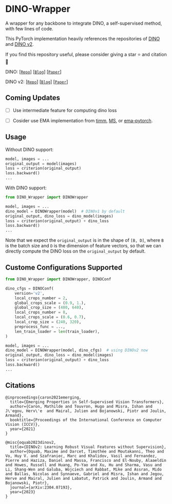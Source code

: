 # DINO-Wrapper

A wrapper for any backbone to integrate DINO, a self-supervised method, with few lines of code.

This PyTorch implementation heavily references the repositories of [DINO](https://github.com/facebookresearch/dino/) and [DINO v2](https://github.com/facebookresearch/dinov2/).

If you find this repository useful, please consider giving a star :star: and citation :t-rex:

DINO: 
[[`Repo`](https://github.com/facebookresearch/dino/)] 
[[`Blog`](https://ai.facebook.com/blog/dino-paws-computer-vision-with-self-supervised-transformers-and-10x-more-efficient-training)] 
[[`Paper`](https://arxiv.org/abs/2104.14294)] 

DINO v2: 
[[`Repo`](https://github.com/facebookresearch/dinov2/)] 
[[`Blog`](https://ai.facebook.com/blog/dino-v2-computer-vision-self-supervised-learning/)] 
[[`Paper`](https://arxiv.org/abs/2304.07193)] 

## Coming Updates

- [ ] Use intermediate feature for computing dino loss

- [ ] Cosider use EMA implementation from [timm](https://github.com/huggingface/pytorch-image-models/blob/main/timm/utils/model_ema.py), [MS](https://github.com/microsoft/unilm/blob/master/edgelm/fairseq/models/ema/ema.py), or [ema-pytorch](https://github.com/lucidrains/ema-pytorch).

## Usage

Without DINO support:

```python
model, images = ...
original_output = model(images)
loss = criterion(original_output)
loss.backward()
...
```

With DINO support:

```python
from DINO_Wrapper import DINOWrapper

model, images = ...
dino_model = DINOWrapper(model)  # DINOv1 by default
original_output, dino_loss = dino_model(images)
loss = criterion(original_output) + dino_loss
loss.backward()
...
```

Note that we expect the `original_output` is in the shape of `[B, D]`, where `B` is the batch size and `D` is the dimension of feature vectors, so that we can directly compute the DINO loss on the `original_output` by default.

## Custome Configurations Supported

```python
from DINO_Wrapper import DINOWrapper, DINOConf

dino_cfgs = DINOConf(
    version='v2',
    local_crops_number = 2,
    global_crops_scale = (0.9, 1.), 
    global_crop_size = (480, 640),
    local_crops_number = 8,
    local_crops_scale = (0.6, 0.7), 
    local_crop_size = (240, 320),
    preprocess_func = ...,
    len_train_loader = len(train_loader),
)

model, images = ...
dino_model = DINOWrapper(model, dino_cfgs)  # using DINOv2 now
original_output, dino_loss = dino_model(images)
loss = criterion(original_output) + dino_loss
loss.backward()
...
```

## Citations

```
@inproceedings{caron2021emerging,
  title={Emerging Properties in Self-Supervised Vision Transformers},
  author={Caron, Mathilde and Touvron, Hugo and Misra, Ishan and J\'egou, Herv\'e  and Mairal, Julien and Bojanowski, Piotr and Joulin, Armand},
  booktitle={Proceedings of the International Conference on Computer Vision (ICCV)},
  year={2021}
}

@misc{oquab2023dinov2,
  title={DINOv2: Learning Robust Visual Features without Supervision},
  author={Oquab, Maxime and Darcet, Timothée and Moutakanni, Theo and Vo, Huy V. and Szafraniec, Marc and Khalidov, Vasil and Fernandez, Pierre and Haziza, Daniel and Massa, Francisco and El-Nouby, Alaaeldin and Howes, Russell and Huang, Po-Yao and Xu, Hu and Sharma, Vasu and Li, Shang-Wen and Galuba, Wojciech and Rabbat, Mike and Assran, Mido and Ballas, Nicolas and Synnaeve, Gabriel and Misra, Ishan and Jegou, Herve and Mairal, Julien and Labatut, Patrick and Joulin, Armand and Bojanowski, Piotr},
  journal={arXiv:2304.07193},
  year={2023}
}
```